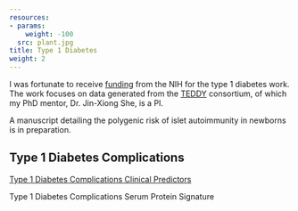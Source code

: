 ```yaml
---
resources:
- params:
    weight: -100
  src: plant.jpg
title: Type 1 Diabetes
weight: 2
---
```


I was fortunate to receive [funding](https://projectreporter.nih.gov/project_info_description.cfm?aid=9976989&icde=53097928&ddparam=&ddvalue=&ddsub=&cr=1&csb=default&cs=ASC&pball=) from the NIH for the type 1 diabetes work. The work focuses on data generated from the [TEDDY](https://teddy.epi.usf.edu/) consortium, of which my PhD mentor, Dr. Jin-Xiong She, is a PI.

A manuscript detailing the polygenic risk of islet autoimmunity in newborns is in preparation.

## Type 1 Diabetes Complications
[Type 1 Diabetes Complications Clinical Predictors](https://github.com/pmtran5884/T1D_Complications)

Type 1 Diabetes Complications Serum Protein Signature